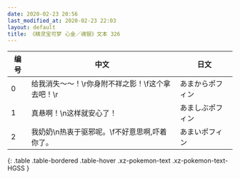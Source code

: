 ```yaml
---
date: 2020-02-23 20:56
last_modified_at: 2020-02-23 22:03
layout: default
title: 《精灵宝可梦 心金／魂银》文本 326
---
```

| 编号 | 中文 | 日文 |
| ---- | ---- | ---- |
| 0 | 给我消失～～！\r你身附不祥之影！\f这个拿去吧！\r | あまからポフィン |
| 1 | 真悬啊！\n这样就安心了！ | あましぶポフィン |
| 2 | 我奶奶\n热衷于驱邪呢。\f不好意思啊,吓着你了。 | あまいポフィン |
{: .table .table-bordered .table-hover .xz-pokemon-text .xz-pokemon-text-HGSS }